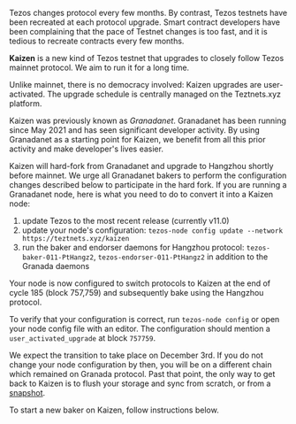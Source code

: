 Tezos changes protocol every few months. By contrast, Tezos testnets have been recreated at each protocol upgrade. Smart contract developers have been complaining that the pace of Testnet changes is too fast, and it is tedious to recreate contracts every few months.

**Kaizen** is a new kind of Tezos testnet that upgrades to closely follow Tezos mainnet protocol. We aim to run it for a long time.

Unlike mainnet, there is no democracy involved: Kaizen upgrades are user-activated. The upgrade schedule is centrally managed on the Teztnets.xyz platform.

Kaizen was previously known as *Granadanet*. Granadanet has been running since May 2021 and has seen significant developer activity. By using Granadanet as a starting point for Kaizen, we benefit from all this prior activity and make developer's lives easier.

Kaizen will hard-fork from Granadanet and upgrade to Hangzhou shortly before mainnet. We urge all Granadanet bakers to perform the configuration changes described below to participate in the hard fork. If you are running a Granadanet node, here is what you need to do to convert it into a Kaizen node:

1. update Tezos to the most recent release (currently v11.0)
1. update your node's configuration: `tezos-node config update --network https://teztnets.xyz/kaizen`
1. run the baker and endorser daemons for Hangzhou protocol: `tezos-baker-011-PtHangz2`, `tezos-endorser-011-PtHangz2` in addition to the Granada daemons

Your node is now configured to switch protocols to Kaizen at the end of cycle 185 (block 757,759) and subsequently bake using the Hangzhou protocol.

To verify that your configuration is correct, run `tezos-node config` or open your node config file with an editor. The configuration should mention a `user_activated_upgrade` at block `757759`.

We expect the transition to take place on December 3rd. If you do not change your node configuration by then, you will be on a different chain which remained on Granada protocol. Past that point, the only way to get back to Kaizen is to flush your storage and sync from scratch, or from a [snapshot](https://xtz-shots.io).

To start a new baker on Kaizen, follow instructions below.
